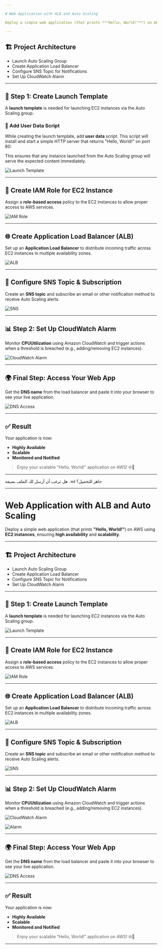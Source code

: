 ```yaml
---

# Web Application with ALB and Auto Scaling

Deploy a simple web application (that prints **"Hello, World!"**) on AWS using **EC2 instances**, ensuring **high availability** and **scalability**.

---
```


## 🏗️ Project Architecture

* Launch Auto Scaling Group
* Create Application Load Balancer
* Configure SNS Topic for Notifications
* Set Up CloudWatch Alarm

---

## 🚀 Step 1: Create Launch Template

A **launch template** is needed for launching EC2 instances via the Auto Scaling group.

### 🧾 Add User Data Script

While creating the launch template, add **user data** script. This script will install and start a simple HTTP server that returns "Hello, World!" on port 80:

This ensures that any instance launched from the Auto Scaling group will serve the expected content immediately.

![Launch Template](https://github.com/user-attachments/assets/5bbe1a42-4056-4c33-bfdc-0b76b594cdf4)

---

## 🔐 Create IAM Role for EC2 Instance

Assign a **role-based access** policy to the EC2 instances to allow proper access to AWS services.

![IAM Role](https://github.com/user-attachments/assets/47cd10db-f139-4616-928e-9f433e476df2)

---

## 🌐 Create Application Load Balancer (ALB)

Set up an **Application Load Balancer** to distribute incoming traffic across EC2 instances in multiple availability zones.

![ALB](https://github.com/user-attachments/assets/86b9351c-db32-4600-b7e9-9d91ba1e149f)

---

## 📩 Configure SNS Topic & Subscription

Create an **SNS topic** and subscribe an email or other notification method to receive Auto Scaling alerts.

![SNS](https://github.com/user-attachments/assets/b1709142-2db3-4d0f-8548-691986c0a12d)

---

## 📊 Step 2: Set Up CloudWatch Alarm

Monitor **CPUUtilization** using Amazon CloudWatch and trigger actions when a threshold is breached (e.g., adding/removing EC2 instances).

![CloudWatch Alarm](https://github.com/user-attachments/assets/d964d479-2a30-4a56-a845-97ab1c2e8527)

---

## 🌍 Final Step: Access Your Web App

Get the **DNS name** from the load balancer and paste it into your browser to see your live application.

![DNS Access](https://github.com/user-attachments/assets/57b5a62d-2242-4b78-b4eb-b23f726bb543)

---

## ✅ Result

Your application is now:

* **Highly Available**
* **Scalable**
* **Monitored and Notified**

> Enjoy your scalable “Hello, World!” application on AWS! 🌐🚀

---

هل ترغب أن أرسل لك الملف بصيغة `.md` جاهز للتحميل؟











---

# Web Application with ALB and Auto Scaling

Deploy a simple web application (that prints **"Hello, World!"**) on AWS using **EC2 instances**, ensuring **high availability** and **scalability**.

---

## 🏗️ Project Architecture

* Launch Auto Scaling Group
* Create Application Load Balancer
* Configure SNS Topic for Notifications
* Set Up CloudWatch Alarm

---

## 🚀 Step 1: Create Launch Template

A **launch template** is needed for launching EC2 instances via the Auto Scaling group.

![Launch Template](https://github.com/user-attachments/assets/5bbe1a42-4056-4c33-bfdc-0b76b594cdf4)

---

## 🔐 Create IAM Role for EC2 Instance

Assign a **role-based access** policy to the EC2 instances to allow proper access to AWS services.

![IAM Role](https://github.com/user-attachments/assets/47cd10db-f139-4616-928e-9f433e476df2)

---

## 🌐 Create Application Load Balancer (ALB)

Set up an **Application Load Balancer** to distribute incoming traffic across EC2 instances in multiple availability zones.

![ALB](https://github.com/user-attachments/assets/86b9351c-db32-4600-b7e9-9d91ba1e149f)

---

## 📩 Configure SNS Topic & Subscription

Create an **SNS topic** and subscribe an email or other notification method to receive Auto Scaling alerts.

![SNS](https://github.com/user-attachments/assets/b1709142-2db3-4d0f-8548-691986c0a12d)

---

## 📊 Step 2: Set Up CloudWatch Alarm

Monitor **CPUUtilization** using Amazon CloudWatch and trigger actions when a threshold is breached (e.g., adding/removing EC2 instances).

![CloudWatch Alarm](https://github.com/user-attachments/assets/d964d479-2a30-4a56-a845-97ab1c2e8527)

![Alarm](https://github.com/user-attachments/assets/d672810b-e60e-47a3-82a0-0db16f16df48)


---

## 🌍 Final Step: Access Your Web App

Get the **DNS name** from the load balancer and paste it into your browser to see your live application.

![DNS Access](https://github.com/user-attachments/assets/57b5a62d-2242-4b78-b4eb-b23f726bb543)

---

## ✅ Result

Your application is now:

* **Highly Available**
* **Scalable**
* **Monitored and Notified**

> Enjoy your scalable “Hello, World!” application on AWS! 🌐🚀

---





